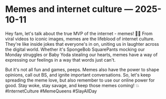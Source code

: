 # Memes and internet culture — 2025-10-11

Hey fam, let's talk about the true MVP of the internet - memes! 🙌🏼 From viral videos to iconic images, memes are the lifeblood of internet culture. They're like inside jokes that everyone's in on, uniting us in laughter across the digital world. Whether it's SpongeBob SquarePants mocking our Monday struggles or Baby Yoda stealing our hearts, memes have a way of expressing our feelings in a way that words just can't. 

But it's not all fun and games, peeps. Memes also have the power to shape opinions, call out BS, and ignite important conversations. So, let's keep spreading the meme love, but also remember to use our online power for good. Stay woke, stay savage, and keep those memes coming! 💥 #InternetCulture #MemeQueens #SlayAllDay